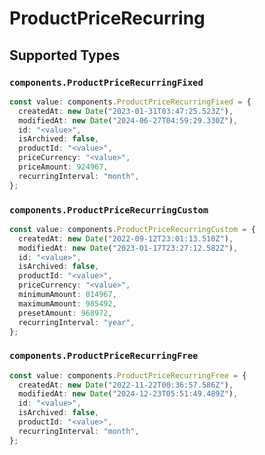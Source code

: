# ProductPriceRecurring


## Supported Types

### `components.ProductPriceRecurringFixed`

```typescript
const value: components.ProductPriceRecurringFixed = {
  createdAt: new Date("2023-01-31T03:47:25.523Z"),
  modifiedAt: new Date("2024-06-27T04:59:29.330Z"),
  id: "<value>",
  isArchived: false,
  productId: "<value>",
  priceCurrency: "<value>",
  priceAmount: 924967,
  recurringInterval: "month",
};
```

### `components.ProductPriceRecurringCustom`

```typescript
const value: components.ProductPriceRecurringCustom = {
  createdAt: new Date("2022-09-12T23:01:13.510Z"),
  modifiedAt: new Date("2023-01-17T23:27:12.582Z"),
  id: "<value>",
  isArchived: false,
  productId: "<value>",
  priceCurrency: "<value>",
  minimumAmount: 814967,
  maximumAmount: 985492,
  presetAmount: 968972,
  recurringInterval: "year",
};
```

### `components.ProductPriceRecurringFree`

```typescript
const value: components.ProductPriceRecurringFree = {
  createdAt: new Date("2022-11-22T00:36:57.586Z"),
  modifiedAt: new Date("2024-12-23T05:51:49.489Z"),
  id: "<value>",
  isArchived: false,
  productId: "<value>",
  recurringInterval: "month",
};
```

